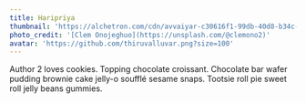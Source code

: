 ```yaml
---
title: Haripriya
thumbnail: 'https://alchetron.com/cdn/avvaiyar-c30616f1-99db-40d8-b34c-53a8ad7e053-resize-750.png'
photo_credit: '[Clem Onojeghuo](https://unsplash.com/@clemono2)'
avatar: 'https://github.com/thiruvalluvar.png?size=100'
---
```

Author 2 loves cookies. Topping chocolate croissant. Chocolate bar wafer
pudding brownie cake jelly-o soufflé sesame snaps. Tootsie roll pie sweet roll
jelly beans gummies.
